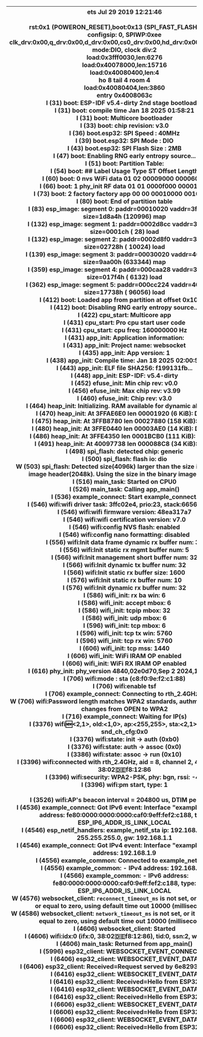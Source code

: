 | ets Jul 29 2019 12:21:46<br/><br/>rst:0x1 (POWERON_RESET),boot:0x13 (SPI_FAST_FLASH_BOOT)<br/>configsip: 0, SPIWP:0xee<br/>clk_drv:0x00,q_drv:0x00,d_drv:0x00,cs0_drv:0x00,hd_drv:0x00,wp_drv:0x00<br/>mode:DIO, clock div:2<br/>load:0x3fff0030,len:6276<br/>load:0x40078000,len:15716<br/>load:0x40080400,len:4<br/>ho 8 tail 4 room 4<br/>load:0x40080404,len:3860<br/>entry 0x4008063c<br/>I (31) boot: ESP-IDF v5.4-dirty 2nd stage bootloader<br/>I (31) boot: compile time Jan 18 2025 01:58:21<br/>I (31) boot: Multicore bootloader<br/>I (33) boot: chip revision: v3.0<br/>I (36) boot.esp32: SPI Speed      : 40MHz<br/>I (39) boot.esp32: SPI Mode       : DIO<br/>I (43) boot.esp32: SPI Flash Size : 2MB<br/>I (47) boot: Enabling RNG early entropy source...<br/>I (51) boot: Partition Table:<br/>I (54) boot: ## Label            Usage          Type ST Offset   Length<br/>I (60) boot:  0 nvs              WiFi data        01 02 00009000 00006000<br/>I (66) boot:  1 phy_init         RF data          01 01 0000f000 00001000<br/>I (73) boot:  2 factory          factory app      00 00 00010000 00100000<br/>I (80) boot: End of partition table<br/>I (83) esp_image: segment 0: paddr=00010020 vaddr=3f400020 size=1d8a4h (120996) map<br/>I (132) esp_image: segment 1: paddr=0002d8cc vaddr=3ff80000 size=0001ch (    28) load<br/>I (132) esp_image: segment 2: paddr=0002d8f0 vaddr=3ffb0000 size=02728h ( 10024) load<br/>I (139) esp_image: segment 3: paddr=00030020 vaddr=400d0020 size=9aa00h (633344) map<br/>I (359) esp_image: segment 4: paddr=000caa28 vaddr=3ffb2728 size=017f4h (  6132) load<br/>I (362) esp_image: segment 5: paddr=000cc224 vaddr=40080000 size=17738h ( 96056) load<br/>I (412) boot: Loaded app from partition at offset 0x10000<br/>I (412) boot: Disabling RNG early entropy source...<br/>I (422) cpu_start: Multicore app<br/>I (431) cpu_start: Pro cpu start user code<br/>I (431) cpu_start: cpu freq: 160000000 Hz<br/>I (431) app_init: Application information:<br/>I (431) app_init: Project name:     websocket<br/>I (435) app_init: App version:      1<br/>I (438) app_init: Compile time:     Jan 18 2025 02:00:51<br/>I (443) app_init: ELF file SHA256:  f199131fb...<br/>I (448) app_init: ESP-IDF:          v5.4-dirty<br/>I (452) efuse_init: Min chip rev:     v0.0<br/>I (456) efuse_init: Max chip rev:     v3.99 <br/>I (460) efuse_init: Chip rev:         v3.0<br/>I (464) heap_init: Initializing. RAM available for dynamic allocation:<br/>I (470) heap_init: At 3FFAE6E0 len 00001920 (6 KiB): DRAM<br/>I (475) heap_init: At 3FFB8780 len 00027880 (158 KiB): DRAM<br/>I (480) heap_init: At 3FFE0440 len 00003AE0 (14 KiB): D/IRAM<br/>I (486) heap_init: At 3FFE4350 len 0001BCB0 (111 KiB): D/IRAM<br/>I (491) heap_init: At 40097738 len 000088C8 (34 KiB): IRAM<br/>I (498) spi_flash: detected chip: generic<br/>I (500) spi_flash: flash io: dio<br/>W (503) spi_flash: Detected size(4096k) larger than the size in the binary image header(2048k). Using the size in the binary image header.<br/>I (516) main_task: Started on CPU0<br/>I (526) main_task: Calling app_main()<br/>I (536) example_connect: Start example_connect.<br/>I (546) wifi:wifi driver task: 3ffc02e4, prio:23, stack:6656, core=0<br/>I (546) wifi:wifi firmware version: 48ea317a7<br/>I (546) wifi:wifi certification version: v7.0<br/>I (546) wifi:config NVS flash: enabled<br/>I (546) wifi:config nano formatting: disabled<br/>I (556) wifi:Init data frame dynamic rx buffer num: 32<br/>I (556) wifi:Init static rx mgmt buffer num: 5<br/>I (566) wifi:Init management short buffer num: 32<br/>I (566) wifi:Init dynamic tx buffer num: 32<br/>I (566) wifi:Init static rx buffer size: 1600<br/>I (576) wifi:Init static rx buffer num: 10<br/>I (576) wifi:Init dynamic rx buffer num: 32<br/>I (586) wifi_init: rx ba win: 6<br/>I (586) wifi_init: accept mbox: 6<br/>I (586) wifi_init: tcpip mbox: 32<br/>I (586) wifi_init: udp mbox: 6<br/>I (596) wifi_init: tcp mbox: 6<br/>I (596) wifi_init: tcp tx win: 5760<br/>I (596) wifi_init: tcp rx win: 5760<br/>I (606) wifi_init: tcp mss: 1440<br/>I (606) wifi_init: WiFi IRAM OP enabled<br/>I (606) wifi_init: WiFi RX IRAM OP enabled<br/>I (616) phy_init: phy_version 4840,02e0d70,Sep  2 2024,19:39:07<br/>I (706) wifi:mode : sta (c8:f0:9e:f2:c1:88)<br/>I (706) wifi:enable tsf<br/>I (706) example_connect: Connecting to rth_2.4GHz...<br/>W (706) wifi:Password length matches WPA2 standards, authmode threshold changes from OPEN to WPA2<br/>I (716) example_connect: Waiting for IP(s)<br/>I (3376) wifi:new:<2,1>, old:<1,0>, ap:<255,255>, sta:<2,1>, prof:1, snd_ch_cfg:0x0<br/>I (3376) wifi:state: init -> auth (0xb0)<br/>I (3376) wifi:state: auth -> assoc (0x0)<br/>I (3386) wifi:state: assoc -> run (0x10)<br/>I (3396) wifi:connected with rth_2.4GHz, aid = 8, channel 2, 40U, bssid = 38:02:de:f8:12:86<br/>I (3396) wifi:security: WPA2-PSK, phy: bgn, rssi: -47<br/>I (3396) wifi:pm start, type: 1<br/><br/>I (3526) wifi:AP's beacon interval = 204800 us, DTIM period = 1<br/>I (4536) example_connect: Got IPv6 event: Interface "example_netif_sta" address: fe80:0000:0000:0000:caf0:9eff:fef2:c188, type: ESP_IP6_ADDR_IS_LINK_LOCAL<br/>I (4546) esp_netif_handlers: example_netif_sta ip: 192.168.1.9, mask: 255.255.255.0, gw: 192.168.1.1<br/>I (4546) example_connect: Got IPv4 event: Interface "example_netif_sta" address: 192.168.1.9<br/>I (4556) example_common: Connected to example_netif_sta<br/>I (4556) example_common: - IPv4 address: 192.168.1.9,<br/>I (4566) example_common: - IPv6 address: fe80:0000:0000:0000:caf0:9eff:fef2:c188, type: ESP_IP6_ADDR_IS_LINK_LOCAL<br/>W (4576) websocket_client: `reconnect_timeout_ms` is not set, or it is less than or equal to zero, using default time out 10000 (milliseconds)<br/>W (4586) websocket_client: `network_timeout_ms` is not set, or it is less than or equal to zero, using default time out 10000 (milliseconds)<br/>I (4606) websocket_client: Started<br/>I (4606) wifi:<ba-add>idx:0 (ifx:0, 38:02:de:f8:12:86), tid:0, ssn:2, winSize:64<br/>I (4606) main_task: Returned from app_main()<br/>I (5996) esp32_client: WEBSOCKET_EVENT_CONNECTED<br/>I (6406) esp32_client: WEBSOCKET_EVENT_DATA<br/>I (6406) esp32_client: Received=Request served by 6e82931b755587<br/>I (6416) esp32_client: WEBSOCKET_EVENT_DATA<br/>I (6416) esp32_client: Received=Hello from ESP32<br/>I (6416) esp32_client: WEBSOCKET_EVENT_DATA<br/>I (6416) esp32_client: Received=Hello from ESP32<br/>I (6606) esp32_client: WEBSOCKET_EVENT_DATA<br/>I (6606) esp32_client: Received=Hello from ESP32<br/>I (6606) esp32_client: WEBSOCKET_EVENT_DATA<br/>I (6606) esp32_client: Received=Hello from ESP32<br/> |      |      |      |      |      |      |      |      |      |      |
| ------------------------------------------------------------ | ---- | ---- | ---- | ---- | ---- | ---- | ---- | ---- | ---- | ---- |

